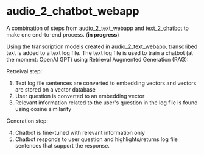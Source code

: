# audio_2_chatbot_webapp

A combination of steps from [audio_2_text_webapp](https://github.com/CodeSolutions2/audio_2_text_webapp) and [text_2_chatbot](https://github.com/CodeSolutions2/text_2_chatbot_journal) to make one end-to-end process. (**in progress**)

Using the transcription models created in [audio_2_text_webapp](https://github.com/CodeSolutions2/audio_2_text_webapp), transcribed text is added to a text log file. The text log file is used to train a chatbot (at the moment: OpenAI GPT) using Retrieval Augmented Generation (RAG):

Retreival step:
1. Text log file sentences are converted to embedding vectors and vectors are stored on a vector database
2. User question is converted to an embedding vector
3. Relevant information related to the user's question in the log file is found using cosine similarity

Generation step:

4. Chatbot is fine-tuned with relevant information only
5. Chatbot responds to user question and highlights/returns log file sentences that support the response. 
